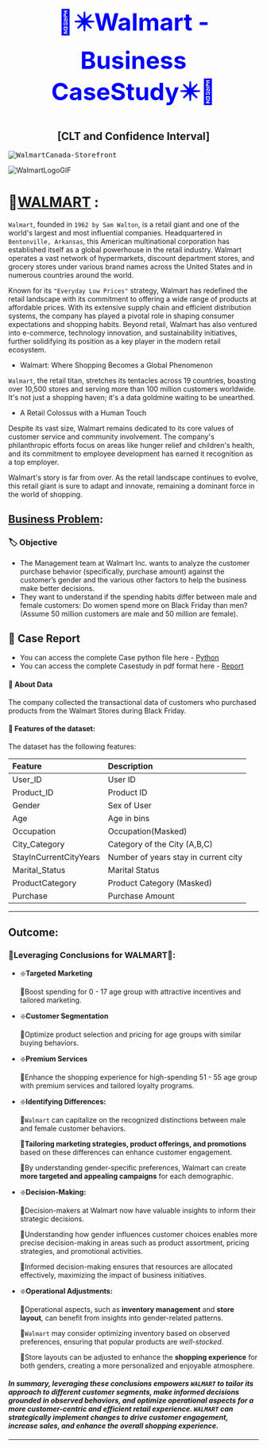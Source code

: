 # <h1 align='center'> <font color='blue'><font size=8>🧺✴️Walmart - Business CaseStudy✴️🧺 </font> </font></h1>

<h2 align='center'> [CLT and Confidence Interval] </h2>

<kbd>![WalmartCanada-Storefront](https://github.com/KasiMuthuveerappan/Walmart---CLT/assets/142071405/6075197f-621f-49a9-8051-17d09f138528)</kbd>


![WalmartLogoGIF](https://github.com/KasiMuthuveerappan/Walmart---CLT/assets/142071405/c873de55-827a-484f-a9ae-40c7ea1bf497)

# 🧺<u>WALMART</u> :

`Walmart`, founded in `1962 by Sam Walton`, is a retail giant and one of the world's largest and most influential companies. Headquartered in `Bentonville, Arkansas`, this American multinational corporation has established itself as a global powerhouse in the retail industry. Walmart operates a vast network of hypermarkets, discount department stores, and grocery stores under various brand names across the United States and in numerous countries around the world.

Known for its `"Everyday Low Prices"` strategy, Walmart has redefined the retail landscape with its commitment to offering a wide range of products at affordable prices. With its extensive supply chain and efficient distribution systems, the company has played a pivotal role in shaping consumer expectations and shopping habits. Beyond retail, Walmart has also ventured into e-commerce, technology innovation, and sustainability initiatives, further solidifying its position as a key player in the modern retail ecosystem.

* Walmart: Where Shopping Becomes a Global Phenomenon

`Walmart`, the retail titan, stretches its tentacles across 19 countries, boasting over 10,500 stores and serving more than 100 million customers worldwide. It's not just a shopping haven; it's a data goldmine waiting to be unearthed.


* A Retail Colossus with a Human Touch

Despite its vast size, Walmart remains dedicated to its core values of customer service and community involvement. The company's philanthropic efforts focus on areas like hunger relief and children's health, and its commitment to employee development has earned it recognition as a top employer.

Walmart's story is far from over. As the retail landscape continues to evolve, this retail giant is sure to adapt and innovate, remaining a dominant force in the world of shopping.


## <u>Business Problem</u>:
### 🏷️ Objective

* The Management team at Walmart Inc. wants to analyze the customer purchase behavior (specifically, purchase amount) against the customer’s gender and the various other factors to help the business make better decisions.
* They want to understand if the spending habits differ between male and female customers: Do women spend more on Black Friday than men? (Assume 50 million customers are male and 50 million are female).

## 📝 Case Report
- You can access the complete Case python file here - [Python](https://github.com/KasiMuthuveerappan/Walmart-BlackFridaySale-CaseStudy/blob/main/Analysis%20-%20CLT%20wrt%20CI's/walmart-Analysis.ipynb)
- You can access the complete Casestudy in pdf format here - [Report](https://github.com/KasiMuthuveerappan/Walmart-BlackFridaySale-CaseStudy/tree/main/Analysis%20-%20CLT%20wrt%20CI's)

#### 👀 About Data

The company collected the transactional data of customers who purchased products from the Walmart Stores during Black Friday.

#### 📃 Features of the dataset:
The dataset has the following features:

| Feature | Description |
|:--------|:------------|
|User_ID|	User ID|
|Product_ID|Product ID|
|Gender|	Sex of User|
|Age	|Age in bins|
|Occupation|	Occupation(Masked)|
|City_Category|	Category of the City (A,B,C)|
|StayInCurrentCityYears|	Number of years stay in current city|
|Marital_Status|	Marital Status|
|ProductCategory|	Product Category (Masked)|
|Purchase|	Purchase Amount|

-----
## Outcome:
### 🧺**Leveraging Conclusions for WALMART**🧺:

- ❇️**Targeted Marketing**

    🔹Boost spending for 0 - 17 age group with attractive incentives and tailored marketing.  
    
- ❇️**Customer Segmentation**

    🔹Optimize product selection and pricing for age groups with similar buying behaviors.  
    
- ❇️**Premium Services**

    🔹Enhance the shopping experience for high-spending 51 - 55 age group with premium services and tailored loyalty programs.  
    
- ❇️**Identifying Differences:**

    🔹`Walmart` can capitalize on the recognized distinctions between male and female customer behaviors.
    
    🔹**Tailoring marketing strategies, product offerings, and promotions** based on these differences can enhance customer engagement.
    
    🔹By understanding gender-specific preferences, Walmart can create **more targeted and appealing campaigns** for each demographic.

- ❇️**Decision-Making:**

    🔹Decision-makers at Walmart now have valuable insights to inform their strategic decisions.
    
    🔹Understanding how gender influences customer choices enables more precise decision-making in areas such as product assortment, pricing strategies, and promotional activities.
    
    🔹Informed decision-making ensures that resources are allocated effectively, maximizing the impact of business initiatives.

- ❇️**Operational Adjustments:**

    🔹Operational aspects, such as **inventory management** and **store layout**, can benefit from insights into gender-related patterns.
    
    🔹`Walmart` may consider optimizing inventory based on observed preferences, ensuring that popular products are *well-stocked*.
    
    🔹Store layouts can be adjusted to enhance the **shopping experience** for both genders, creating a more personalized and enjoyable atmosphere.


#### ***In summary, leveraging these conclusions empowers `WALMART` to tailor its approach to different customer segments, make informed decisions grounded in observed behaviors, and optimize operational aspects for a more customer-centric and efficient retail experience. ***`WALMART`*** can strategically implement changes to drive customer engagement, increase sales, and enhance the overall shopping experience.***

------
